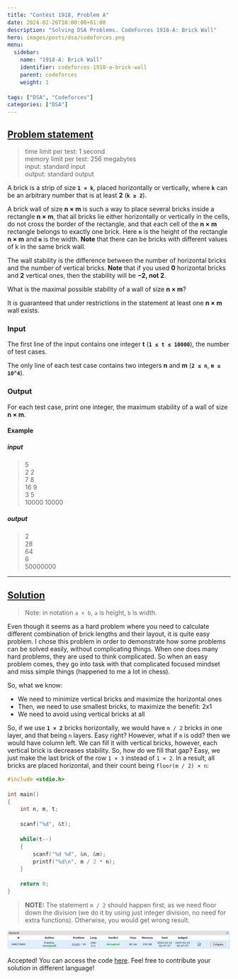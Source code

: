 ```yaml
---
title: "Contest 1918, Problem A"
date: 2024-02-26T10:00:00+01:00
description: "Solving DSA Problems. CodeForces 1918-A: Brick Wall"
hero: images/posts/dsa/codeforces.png
menu:
  sidebar:
    name: "1918-A: Brick Wall"
    identifier: codeforces-1918-a-brick-wall
    parent: codeforces
    weight: 1

tags: ["DSA", "Codeforces"]
categories: ["DSA"]
---
```



## [Problem statement](https://codeforces.com/contest/1918/problem/A)

> time limit per test: 1 second</br>
> memory limit per test: 256 megabytes</br>
> input: standard input</br>
> output: standard output

A brick is a strip of size **`1 × k`**, placed horizontally or vertically, where **`k`** can be an arbitrary number that is at least **2** (**`k ≥ 2`**).

A brick wall of size **n × m** is such a way to place several bricks inside a rectangle **n × m**, that all bricks lie either horizontally or vertically in the cells, do not cross the border of the rectangle, and that each cell of the **n × m** rectangle belongs to exactly one brick. Here **`n`** is the height of the rectangle **n × m** and **`m`** is the width. **Note** that there can be bricks with different values of k in the same brick wall.

The wall stability is the difference between the number of horizontal bricks and the number of vertical bricks. **Note** that if you used **0** horizontal bricks and **2** vertical ones, then the stability will be **−2, not 2**.

What is the maximal possible stability of a wall of size **n × m**?

It is guaranteed that under restrictions in the statement at least one **n × m** wall exists.

### Input

The first line of the input contains one integer **t** (**`1 ≤ t ≤ 10000`**), the number of test cases.

The only line of each test case contains two integers **n** and **m** (**`2 ≤ n`**, **`m ≤ 10^4`**).

### Output

For each test case, print one integer, the maximum stability of a wall of size **n × m**.

#### Example

##### input

> 5</br>
> 2 2</br>
> 7 8</br>
> 16 9</br>
> 3 5</br>
> 10000 10000

##### output

> 2</br>
> 28</br>
> 64</br>
> 6</br>
> 50000000

<hr>

## [Solution](https://github.com/Miradils-Blog/dsa-problems-and-solutions/tree/main/codeforces/1918-A-brick-wall)

> Note: in notation `a × b`, `a` is height, `b` is width.

Even though it seems as a hard problem where you need to calculate different combination of brick lengths and their layout, it is quite easy problem. I chose this problem in order to demonstrate how some problems can be solved easily, without complicating things. When one does many hard problems, they are used to think complicated. So when an easy problem comes, they go into task with that complicated focused mindset and miss simple things (happened to me a lot in chess).

So, what we know:

- We need to minimize vertical bricks and maximize the horizontal ones</br>
- Then, we need to use smallest bricks, to maximize the benefit: 2x1</br>
- We need to avoid using vertical bricks at all

So, if we use **`1 × 2`** bricks horizontally, we would have `m / 2` bricks in one layer, and that being `n` layers. Easy right? However, what if `m` is odd? then we would have column left. We can fill it with vertical bricks, however, each vertical brick is decreases stability. So, how do we fill that gap? Easy, we just make the last brick of the row `1 × 3` instead of `1 × 2`. In a result, all bricks are placed horizontal, and their count being `floor(m / 2) × n`:

```C
#include <stdio.h>

int main()
{
    int n, m, t;

    scanf("%d", &t);

    while(t--)
    {
        scanf("%d %d", &n, &m);
        printf("%d\n", m / 2 * n);
    }

    return 0;
}
```

> **NOTE:** The statement `m / 2` should happen first, as we need floor down the division (we do it by using just integer division, no need for extra functions). Otherwise, you would get wrong result.

![Submission Result](submission.png)

Accepted! You can access the code [here](https://github.com/Miradils-Blog/dsa-problems-and-solutions/tree/main/codeforces/1918-A-brick-wall). Feel free to contribute your solution in different language!
